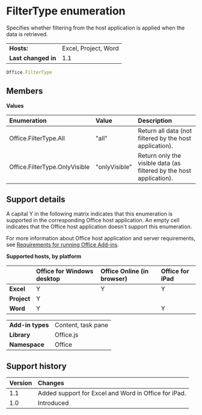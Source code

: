 
# FilterType enumeration
Specifies whether filtering from the host application is applied when the data is retrieved.

|||
|:-----|:-----|
|**Hosts:**|Excel, Project, Word|
|**Last changed in**|1.1|

```js
Office.FilterType
```


## Members


**Values**


|**Enumeration**|**Value**|**Description**|
|:-----|:-----|:-----|
|Office.FilterType.All|"all"|Return all data (not filtered by the host application).|
|Office.FilterType.OnlyVisible|"onlyVisible"|Return only the visible data (as filtered by the host application).|

## Support details


A capital Y in the following matrix indicates that this enumeration is supported in the corresponding Office host application. An empty cell indicates that the Office host application doesn't support this enumeration.

For more information about Office host application and server requirements, see [Requirements for running Office Add-ins](http://msdn.microsoft.com/library/67340567-bb9a-498c-96d3-3f52f28c16bc%28Office.15%29.aspx).


**Supported hosts, by platform**


||**Office for Windows desktop**|**Office Online (in browser)**|**Office for iPad**|
|:-----|:-----|:-----|:-----|
|**Excel**|Y|Y|Y|
|**Project**|Y|||
|**Word**|Y||Y|

|||
|:-----|:-----|
|**Add-in types**|Content, task pane|
|**Library**|Office.js|
|**Namespace**|Office|

## Support history

|**Version**|**Changes**|
|:-----|:-----|
|1.1|Added support for Excel and Word in Office for iPad.|
|1.0|Introduced|
